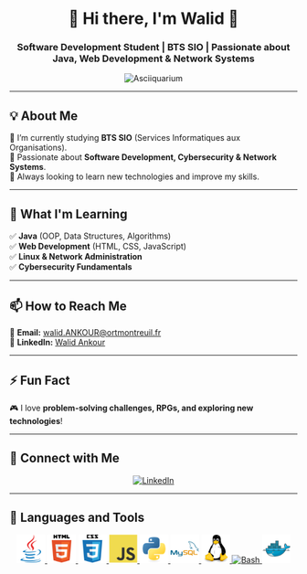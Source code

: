 <h1 align="center">🚀 Hi there, I'm Walid 👋</h1>
<h3 align="center">Software Development Student | BTS SIO | Passionate about Java, Web Development & Network Systems</h3>

<p align="center">
  <img src="https://github.com/user-attachments/assets/6d3c5b13-4210-4a3b-90c2-0b86825ad0da" alt="Asciiquarium" />
</p>

---

## 💡 About Me  
🔹 I’m currently studying **BTS SIO** (Services Informatiques aux Organisations).  
🔹 Passionate about **Software Development, Cybersecurity & Network Systems**.  
🔹 Always looking to learn new technologies and improve my skills.  

---

## 🌱 What I'm Learning  
✅ **Java** (OOP, Data Structures, Algorithms)  
✅ **Web Development** (HTML, CSS, JavaScript)  
✅ **Linux & Network Administration**  
✅ **Cybersecurity Fundamentals**  

---

## 📫 How to Reach Me  
📧 **Email:** [walid.ANKOUR@ortmontreuil.fr](mailto:walid.ANKOUR@ortmontreuil.fr)  
🔗 **LinkedIn:** [Walid Ankour](https://linkedin.com/in/walid-a)  

---

## ⚡ Fun Fact  
🎮 I love **problem-solving challenges, RPGs, and exploring new technologies**!  

---

## 🤝 Connect with Me  
<p align="center">
  <a href="https://linkedin.com/in/walid-a" target="_blank">
    <img src="https://raw.githubusercontent.com/rahuldkjain/github-profile-readme-generator/master/src/images/icons/Social/linked-in-alt.svg" alt="LinkedIn" height="40" width="50" />
  </a>
</p>

---

## 🚀 Languages and Tools  
<p align="center">
  <a href="https://www.java.com" target="_blank"> 
    <img src="https://raw.githubusercontent.com/devicons/devicon/master/icons/java/java-original.svg" alt="Java" width="50" height="50"/> 
  </a>
  <a href="https://developer.mozilla.org/en-US/docs/Web/HTML" target="_blank"> 
    <img src="https://raw.githubusercontent.com/devicons/devicon/master/icons/html5/html5-original-wordmark.svg" alt="HTML5" width="50" height="50"/> 
  </a>
  <a href="https://developer.mozilla.org/en-US/docs/Web/CSS" target="_blank"> 
    <img src="https://raw.githubusercontent.com/devicons/devicon/master/icons/css3/css3-original-wordmark.svg" alt="CSS3" width="50" height="50"/> 
  </a>
  <a href="https://developer.mozilla.org/en-US/docs/Web/JavaScript" target="_blank"> 
    <img src="https://raw.githubusercontent.com/devicons/devicon/master/icons/javascript/javascript-original.svg" alt="JavaScript" width="50" height="50"/> 
  </a>
  <a href="https://www.python.org" target="_blank"> 
    <img src="https://raw.githubusercontent.com/devicons/devicon/master/icons/python/python-original.svg" alt="Python" width="50" height="50"/> 
  </a>
  <a href="https://www.mysql.com/" target="_blank"> 
    <img src="https://raw.githubusercontent.com/devicons/devicon/master/icons/mysql/mysql-original-wordmark.svg" alt="MySQL" width="50" height="50"/> 
  </a>
  <a href="https://www.linux.org/" target="_blank"> 
    <img src="https://raw.githubusercontent.com/devicons/devicon/master/icons/linux/linux-original.svg" alt="Linux" width="50" height="50"/> 
  </a>
  <a href="https://www.gnu.org/software/bash/" target="_blank"> 
    <img src="https://www.vectorlogo.zone/logos/gnu_bash/gnu_bash-icon.svg" alt="Bash" width="50" height="50"/> 
  </a>
  <a href="https://www.docker.com/" target="_blank"> 
    <img src="https://raw.githubusercontent.com/devicons/devicon/master/icons/docker/docker-original.svg" alt="Docker" width="50" height="50"/> 
  </a>
</p>

